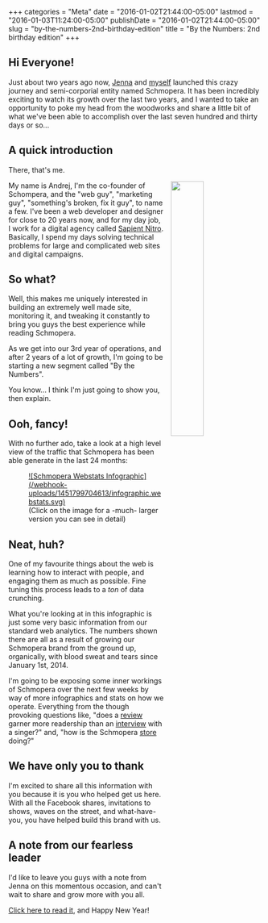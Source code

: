 +++
categories = "Meta"
date = "2016-01-02T21:44:00-05:00"
lastmod = "2016-01-03T11:24:00-05:00"
publishDate = "2016-01-02T21:44:00-05:00"
slug = "by-the-numbers-2nd-birthday-edition"
title = "By the Numbers: 2nd birthday edition"
+++

## Hi Everyone!

Just about two years ago now, [Jenna](http://twitter.com/jennamariepiano) and [myself](http://twitter.com/dr_drej) launched this crazy journey and semi-corporial entity named Schmopera. It has been incredibly exciting to watch its growth over the last two years, and I wanted to take an opportunity to poke my head from the woodworks and share a little bit of what we've been able to accomplish over the last seven hundred and thirty days or so...

## A quick introduction

There, that's me.

<img src="/webhook-uploads/1451793905119/me-square.jpg" style="float: right; width: 36%; max-width: 200px; margin: 0 0 1em 1em;">

My name is Andrej, I'm the co-founder of Schompera, and the "web guy", "marketing guy", "something's broken, fix it guy", to name a few. I've been a web developer and designer for close to 20 years now, and for my day job, I work for a digital agency called [Sapient Nitro](http://www.sapientnitro.com). Basically, I spend my days solving technical problems for large and complicated web sites and digital campaigns.

## So what?

Well, this makes me uniquely interested in building an extremely well made site, monitoring it, and tweaking it constantly to bring you guys the best experience while reading Schmopera.

As we get into our 3rd year of operations, and after 2 years of a lot of growth, I'm going to be starting a new segment called "By the Numbers". 

You know... I think I'm just going to show you, then explain.

## Ooh, fancy!

With no further ado, take a look at a high level view of the traffic that Schmopera has been able generate in the last 24 months:

<figure data-type="image">
<a href="/webhook-uploads/1451799704613/infographic.webstats.svg">
![Schmopera Webstats Infographic](/webhook-uploads/1451799704613/infographic.webstats.svg)
</a>
<figcaption>(Click on the image for a -much- larger version you can see in detail)</figcaption>
</figure>

## Neat, huh?

One of my favourite things about the web is learning how to interact with people, and engaging them as much as possible. Fine tuning this process leads to a *ton* of data crunching. 

What you're looking at in this infographic is just some very basic information from our standard web analytics. The numbers shown there are all as a result of growing our Schmopera brand from the ground up, organically, with blood sweat and tears since January 1st, 2014. 

I'm going to be exposing some inner workings of Schmopera over the next few weeks by way of more infographics and stats on how we operate. Everything from the though provoking questions like, "does a [review](/categories/reviews/) garner more readership than an [interview](/categories/interview) with a singer?" and, "how is the Schmopera [store](http://store.schmopera.com) doing?"

## We have only you to thank

I'm excited to share all this information with you because it is you who helped get us here. With all the Facebook shares, invitations to shows, waves on the street, and what-have-you, you have helped build this brand with us.

## A note from our fearless leader

I'd like to leave you guys with a note from Jenna on this momentous occasion, and can't wait to share and grow more with you all. 

[Click here to read it](/schmopera-is-two/), and Happy New Year!
